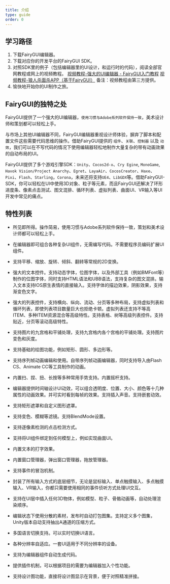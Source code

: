 ```yaml
---
title: 介绍
type: guide
order: 0
---
```


## 学习路径

1.  下载FairyGUI编辑器。
2.  下载对应你的开发平台的FairyGUI SDK。
3.  对照SDK里的例子（包括编辑器里的UI设计，和运行时的代码），阅读全部官网教程或网上的视频教程。
  [视频教程-强大的UI编辑器 - FairyGUI入门教程](http://www.sikiedu.com/course/139)
  [视频教程-狼人杀面杀APP（基于FairyGUI）](http://www.sikiedu.com/course/170)
  备注：视频教程由第三方提供。
4.  愉快地开始你的UI制作之旅。

## FairyGUI的独特之处

FairyGUI提供了一个强大的UI编辑器，`使用习惯与Adobe系列软件保持一致`，美术设计师和策划都可以轻松上手。

与市场上其他UI编辑器不同，FairyGUI编辑器重视设计师体验，摒弃了脚本和配置文件这些需要代码思维的操作。借助FairyGUI提供的 `组件`、`关联`、`控制器` 以及 `动效`，我们可以在不写代码的情况下使用编辑器轻松地制作大量复杂的带有动画效果的自动布局的UI。

FairyGUI提供了多个游戏引擎SDK：`Unity`、`Cocos2d-x`、`Cry Egine`, `MonoGame`, `Havok Vision/Project Anarchy`、`Egret`、`LayaAir`、`CocosCreator`、`Haxe`、`Pixi`、`Flash`、`Starling`，`Corona`，未来还将支持`UE4`、`LibGDX`等。借助FairyGUI-SDK，你可以轻松在UI中使用3D对象、粒子等元素，而且FairyGUI还解决了环形进度条、像素点击测试、图文混排、循环列表、虚拟列表、曲面UI、VR输入等UI开发中常见的痛点。

## 特性列表

* 所见即所得。操作简易，使用习惯与Adobe系列软件保持一致，策划和美术设计师都可以轻松上手。

* 在编辑器即可组合各种复杂UI组件，无需编写代码。不需要程序员编码扩展UI组件。

* 支持平移、缩放、旋转、倾斜、翻转等常规的2D变换。

* 强大的文本控件。支持动态字体，位图字体，以及外部工具（例如BMFont等）制作的位图字体，同时支持HTML语法和UBB语法，支持复杂的图文混排。输入文本支持IOS原生表情的直接输入。支持字体的描边效果，阴影效果，支持渐变色文字。

* 强大的列表控件，支持横向、纵向、流动、分页等多种布局，支持虚拟列表和循环列表，即使列表项目数量巨大也拒绝卡顿。虚拟列表还支持不等高ITEM、多种ITEM资源混合等高级特性。支持表格、树等高级列表控件。支持贴近，分页等滚动高级特性。

* 支持图片的九宫格和平铺处理，支持九宫格内各个宫格的平铺处理。支持图片变色和灰度。

* 支持基础的绘图功能，例如矩形、圆形、多边形等。

* 支持序列帧动画编辑和使用。自带序列帧动画编辑器，同时支持导入由Flash CS、Animate CC等工具制作的动画。

* 内置扫、捏、扭、长按等多种常用手势支持。内置摇杆支持。

* 编辑器提供时间轴设计UI动效，可以组合透明度、位置、大小、颜色等十几种属性的动画效果。并可实时看到每帧的效果。支持插入声音。支持嵌套动效。

* 支持矩形遮罩和自定义图形遮罩。

* 支持变色、模糊等滤镜。支持BlendMode设置。

* 支持逐像素检测的点击检测方式。

* 支持将UI组件绑定到任何模型上，例如实现曲面UI。

* 内置文本的打字效果。

* 内置窗口管理器，弹出窗口管理器，拖放管理器。

* 支持事件的冒泡机制。

* 封装了所有输入方式的底层细节，无论是鼠标输入、单点触摸输入、多点触摸输入、VR输入，你都只需要使用相同的事件侦听方式处理UI交互。

* 支持在UI层中插入任何3D物体，例如模型、粒子、骨骼动画等，自动处理渲染顺序。

* 编辑状态下使用分散的素材，发布时自动打包图集。支持定义多个图集，Unity版本自动支持抽出A通道的压缩方式。

* 多国语言切换支持。可以实时切换UI语言。

* 各种分辨率自适应。一套UI适用于不同分辨率的设备。

* 支持为编辑器组件自动生成代码。

* 提供插件机制，可以根据项目的需要为编辑器加入个性功能。

* 支持设计图功能，直接将设计图显示在背景，便于对照精准拼接。

